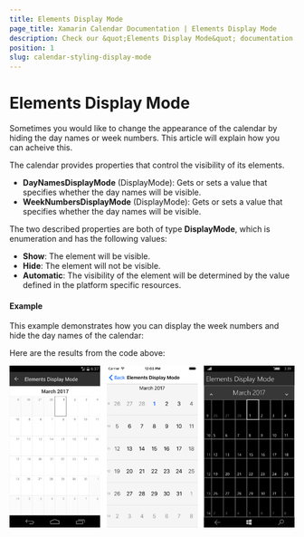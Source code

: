 ```yaml
---
title: Elements Display Mode
page_title: Xamarin Calendar Documentation | Elements Display Mode
description: Check our &quot;Elements Display Mode&quot; documentation article for Telerik Calendar for Xamarin control.
position: 1
slug: calendar-styling-display-mode
---
```


# Elements Display Mode

Sometimes you would like to change the appearance of the calendar by hiding the day names or week numbers. This article will explain how you can acheive this.

The calendar provides properties that control the visibility of its elements.

- **DayNamesDisplayMode** (DisplayMode): Gets or sets a value that specifies whether the day names will be visible.
- **WeekNumbersDisplayMode** (DisplayMode): Gets or sets a value that specifies whether the day names will be visible.

The two described properties are both of type **DisplayMode**, which is enumeration and has the following values:

- **Show**: The element will be visible.
- **Hide**: The element will not be visible.
- **Automatic**: The visibility of the element will be determined by the value defined in the platform specific resources.

#### Example

This example demonstrates how you can display the week numbers and hide the day names of the calendar:

<snippet id='calendar-styling-elements-display-mode'/>

Here are the results from the code above:

![Display Mode](images/elements-display-mode.png "Display mode")
